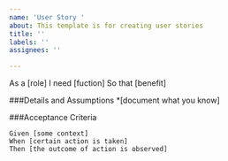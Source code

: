 ```yaml
---
name: 'User Story '
about: This template is for creating user stories
title: ''
labels: ''
assignees: ''

---
```


As a [role]
I need [fuction]
So that [benefit]

###Details and Assumptions
*[document what you know]

###Acceptance Criteria 

```gherkin
Given [some context]
When [certain action is taken]
Then [the outcome of action is observed]
